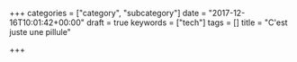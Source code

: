 +++
categories = ["category", "subcategory"]
date = "2017-12-16T10:01:42+00:00"
draft = true
keywords = ["tech"]
tags = []
title = "C'est juste une pillule"

+++

<!--more-->
